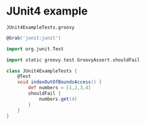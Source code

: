 # JUnit4 example

`JUnit4ExampleTests.groovy`

```groovy
@Grab('junit:junit')

import org.junit.Test

import static groovy.test.GroovyAssert.shouldFail

class JUnit4ExampleTests {
    @Test
    void indexOutOfBoundsAccess() {
        def numbers = [1,2,3,4]
        shouldFail {
            numbers.get(4)
        }
    }
}
```
